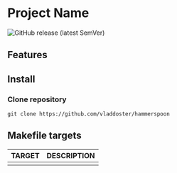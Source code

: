 # Project Name

![GitHub release (latest SemVer)](https://img.shields.io/github/v/release/)

## Features

## Install

### Clone repository

```shell
git clone https://github.com/vladdoster/hammerspoon
```

## Makefile targets

| TARGET | DESCRIPTION |
| ------ | ----------- |
|        |             |
